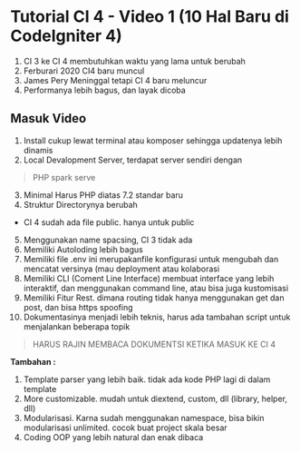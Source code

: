 # Tutorial CI 4 - Video 1 (10 Hal Baru di CodeIgniter 4)
1. CI 3 ke CI 4 membutuhkan waktu yang lama untuk berubah
2. Ferburari 2020 CI4 baru muncul
3. James Pery Meninggal tetapi CI 4 baru meluncur
4. Performanya lebih bagus, dan layak dicoba

## Masuk Video
1. Install cukup lewat terminal atau komposer sehingga updatenya lebih dinamis
2. Local Devalopment Server, terdapat server sendiri dengan
> PHP spark serve
3. Minimal Harus PHP diatas 7.2 standar baru
4. Struktur Directorynya berubah 
  + CI 4 sudah ada file public. hanya untuk public
5. Menggunakan name spacsing, CI 3 tidak ada
6. Memiliki Autoloding lebih bagus
7. Memiliki file .env ini merupakanfile konfigurasi untuk mengubah dan mencatat versinya (mau deployment atau kolaborasi
8. Memiliki CLI (Coment Line Interface) membuat interface yang lebih interaktif, dan menggunakan command line, atau bisa juga kustomisasi
9. Memiliki Fitur Rest. dimana routing tidak hanya menggunakan get dan post, dan bisa https spoofing
10. Dokumentasinya menjadi lebih teknis, harus ada tambahan script untuk menjalankan beberapa topik

> HARUS RAJIN MEMBACA DOKUMENTSI KETIKA MASUK KE CI 4


**Tambahan :**

1. Template parser yang lebih baik. tidak ada kode PHP lagi di dalam template
2. More customizable. mudah untuk diextend, custom, dll (library, helper, dll)
3. Modularisasi. Karna sudah menggunakan namespace, bisa bikin modularisasi unlimited. cocok buat project skala besar
4. Coding OOP yang lebih natural dan enak dibaca
